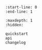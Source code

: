 ```{include} ../README.md
:start-line: 0
:end-line: 1
```

```{toctree}
:maxdepth: 1
:hidden:

quickstart
api
changelog
```
